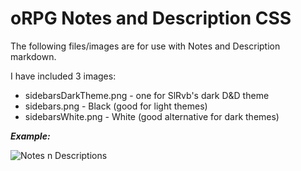 # oRPG Notes and Description CSS
The following files/images are for use with Notes and Description markdown.

I have included 3 images:
- sidebarsDarkTheme.png - one for SlRvb's dark D&D theme
- sidebars.png - Black (good for light themes)
- sidebarsWhite.png - White (good alternative for dark themes)


***Example:***

![Notes n Descriptions](https://miniworld.com/obsidian/oRPGNotes.jpg)
